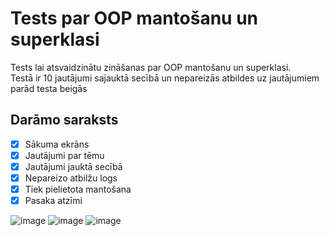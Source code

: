 # Tests par OOP mantošanu un superklasi
Tests lai atsvaidzinātu zināšanas par OOP mantošanu un superklasi. <br>
Testā ir 10 jautājumi sajauktā secībā un nepareizās atbildes uz jautājumiem parād testa beigās <br> 
## Darāmo saraksts
- [x] Sākuma ekrāns
- [x] Jautājumi par tēmu 
- [x] Jautājumi jauktā secībā 
- [x] Nepareizo atbilžu logs
- [x] Tiek pielietota mantošana
- [x] Pasaka atzīmi <br>

![image](https://github.com/user-attachments/assets/d036deff-9ef9-4472-8272-574f3cc94687)
![image](https://github.com/user-attachments/assets/687c3faf-e83d-4f9c-8bf7-c63849fc833b)
![image](https://github.com/user-attachments/assets/7d60e1fb-ae90-4f88-a73e-0165cf861ea4)

